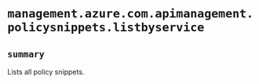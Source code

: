 # `management.azure.com.apimanagement.policysnippets.listbyservice`

## `summary`
Lists all policy snippets.


